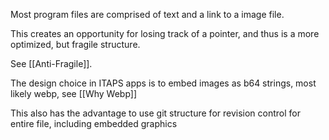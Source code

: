 
Most program files are comprised of text and a link to a image file.  

This creates an opportunity for losing track of a pointer, and thus is a more optimized, but fragile structure.

See [[Anti-Fragile]].

The design choice in ITAPS apps is to embed images as b64 strings, most likely webp, see [[Why Webp]]

This also has the advantage to use git structure for revision control for entire file, including embedded graphics


